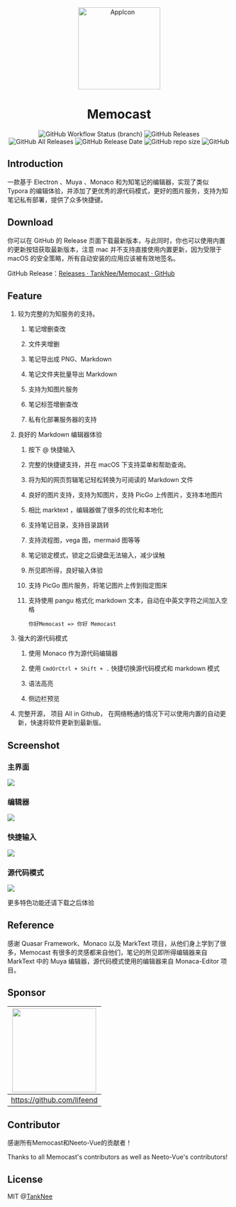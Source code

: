 <div align="center">
  <img title="" src="https://img.tanknee.cn/blogpicbed/2021/07/08/20210708fc3b67e797e90.png" alt="AppIcon" align="center" width="185">
  <h1>Memocast</h1>

  ![GitHub Workflow Status (branch)](https://img.shields.io/github/workflow/status/TankNee/Neeto-Vue/Neeto-Vue%20Release%20Action/master?label=REALSE%20ACTION&style=for-the-badge) ![GitHub Releases](https://img.shields.io/github/downloads/TankNee/Neeto-Vue/latest/total?style=for-the-badge) ![GitHub All Releases](https://img.shields.io/github/downloads/TankNee/Neeto-Vue/total?style=for-the-badge) ![GitHub Release Date](https://img.shields.io/github/release-date/TankNee/Neeto-Vue?style=for-the-badge) ![GitHub repo size](https://img.shields.io/github/repo-size/TankNee/Neeto-Vue?style=for-the-badge) ![GitHub](https://img.shields.io/github/license/TankNee/Neeto-Vue?style=for-the-badge)

</div>

## Introduction

一款基于 Electron 、Muya 、Monaco 和为知笔记的编辑器，实现了类似 Typora 的编辑体验，并添加了更优秀的源代码模式，更好的图片服务，支持为知笔记私有部署，提供了众多快捷键。

## Download

你可以在 GitHub 的 Release 页面下载最新版本，与此同时，你也可以使用内置的更新按钮获取最新版本，注意 mac 并不支持直接使用内置更新，因为受限于 macOS 的安全策略，所有自动安装的应用应该被有效地签名。

GitHub Release：[Releases · TankNee/Memocast · GitHub](https://github.com/TankNee/Memocast/releases)

## Feature

1. 较为完整的为知服务的支持。

    1. 笔记增删查改

    2. 文件夹增删

    3. 笔记导出成 PNG、Markdown

    4. 笔记文件夹批量导出 Markdown

    5. 支持为知图片服务

    6. 笔记标签增删查改

    7. 私有化部署服务器的支持

2. 良好的 Markdown 编辑器体验

    1. 按下 @ 快捷输入

    2. 完整的快捷键支持，并在 macOS 下支持菜单和帮助查询。

    3. 将为知的网页剪辑笔记轻松转换为可阅读的 Markdown 文件

    4. 良好的图片支持，支持为知图片，支持 PicGo 上传图片，支持本地图片

    5. 相比 marktext ，编辑器做了很多的优化和本地化

    6. 支持笔记目录，支持目录跳转

    7. 支持流程图，vega 图，mermaid 图等等

    8. 笔记锁定模式，锁定之后键盘无法输入，减少误触

    9. 所见即所得，良好输入体验

    10. 支持 PicGo 图片服务，将笔记图片上传到指定图床

    11. 支持使用 pangu 格式化 markdown 文本，自动在中英文字符之间加入空格

        ```text
        你好Memocast => 你好 Memocast
        ```

3. 强大的源代码模式

    1. 使用 Monaco 作为源代码编辑器

    2. 使用 `CmdOrCtrl + Shift + .` 快捷切换源代码模式和 markdown 模式

    3. 语法高亮

    4. 侧边栏预览

4. 完整开源， 项目 All in Github， 在网络畅通的情况下可以使用内置的自动更新，快速将软件更新到最新版。


## Screenshot

### 主界面

![](https://img.tanknee.cn/blogpicbed/2021/07/08/202107083870b7fefdc91.png)

### 编辑器

![](https://img.tanknee.cn/blogpicbed/2021/07/08/2021070803b63e24f9b6d.png)

### 快捷输入

![](https://img.tanknee.cn/blogpicbed/2021/07/08/20210708a8305ac3abc86.png)

### 源代码模式

![](https://img.tanknee.cn/blogpicbed/2021/07/08/20210708b84241135796a.png)

更多特色功能还请下载之后体验


## Reference

感谢 Quasar Framework、Monaco 以及 MarkText 项目，从他们身上学到了很多，Memocast 有很多的灵感都来自他们，笔记的所见即所得编辑器来自 MarkText 中的 Muya 编辑器，源代码模式使用的编辑器来自 Monaca-Editor 项目。


## Sponsor

| <img title="" src="https://avatars.githubusercontent.com/u/15263378?v=4" alt="" width="189" data-align="center"> |
|:----------------------------------------------------------------------------------------------------------------:|
| https://github.com/lifeend                                                                                       |

## Contributor

感谢所有Memocast和Neeto-Vue的贡献者！

Thanks to all Memocast's contributors as well as Neeto-Vue's contributors!

## License

MIT @[TankNee](https://github.com/TankNee)
